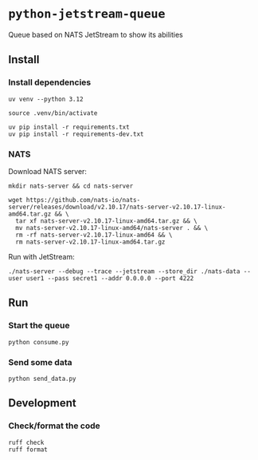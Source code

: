 # `python-jetstream-queue`

Queue based on NATS JetStream to show its abilities

## Install

### Install dependencies

```shell
uv venv --python 3.12

source .venv/bin/activate

uv pip install -r requirements.txt
uv pip install -r requirements-dev.txt
```

### NATS

Download NATS server:

```shell
mkdir nats-server && cd nats-server

wget https://github.com/nats-io/nats-server/releases/download/v2.10.17/nats-server-v2.10.17-linux-amd64.tar.gz && \
  tar xf nats-server-v2.10.17-linux-amd64.tar.gz && \
  mv nats-server-v2.10.17-linux-amd64/nats-server . && \
  rm -rf nats-server-v2.10.17-linux-amd64 && \
  rm nats-server-v2.10.17-linux-amd64.tar.gz
```

Run with JetStream:

```shell
./nats-server --debug --trace --jetstream --store_dir ./nats-data --user user1 --pass secret1 --addr 0.0.0.0 --port 4222
```

## Run

### Start the queue

```shell
python consume.py
```

### Send some data

```shell
python send_data.py
```

## Development

### Check/format the code

```shell
ruff check
ruff format
```
